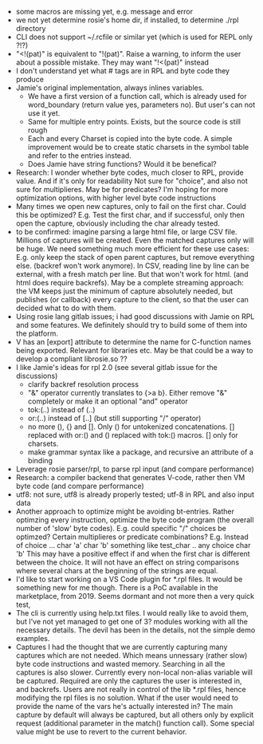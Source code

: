 
- some macros are missing yet, e.g. message and error
- we not yet determine rosie's home dir, if installed, to determine ./rpl directory
- CLI does not support ~/.rcfile or similar yet  (which is used for REPL only ?!?)
- "<!(pat)" is equivalent to "!(pat)".  Raise a warning, to inform the user about a possible mistake. They may want
    "!<(pat)" instead
- I don't understand yet what # tags are in RPL and byte code they produce
- Jamie's original implementation, always inlines variables.
    - We have a first version of a function call, which is already used for word_boundary (return value yes, parameters no).
      But user's can not use it yet.
    - Same for multiple entry points. Exists, but the source code is still rough
    - Each and every Charset is copied into the byte code. A simple improvement would be to create static charsets
      in the symbol table and refer to the entries instead.
    - Does Jamie have string functions? Would it be benefical?
- Research: I wonder whether byte codes, much closer to RPL, provide value. And if it's only for readability
      Not sure for "choice", and also not sure for multiplieres.
      May be for predicates?
      I'm hoping for more optimization options, with higher level byte code instructions
- Many times we open new captures, only to fail on the first char. Could this be optimized?
    E.g. Test the first char, and if successful, only then open the capture, obviously including
    the char already tested.
- to be confirmed: imagine parsing a large html file, or large CSV file. Millions of captures will be created.
    Even the matched captures only will be huge. We need something much more efficient for these use cases:
    E.g. only keep the stack of open parent captures, but remove everything else. (backref won't work anymore).
    In CSV, reading line by line can be external, with a fresh match per line. But that won't work for html.
    (and html does require backrefs).
    May be a complete streaming approach: the VM keeps just the minimum of capture absolutely needed,
    but publishes (or callback) every capture to the client, so that the user can decided what to do with them.
- Using rosie lang gitlab issues; i had good discussions with Jamie on RPL and some features. We definitely should
    try to build some of them into the platform.
- V has an [export] attribute to determine the name for C-function names being exported. Relevant for libraries etc.
    May be that could be a way to develop a compliant librosie.so ??
- I like Jamie's ideas for rpl 2.0 (see several gitlab issue for the discussions)
    - clarify backref resolution process
    - "&" operator currently translates to {>a b}. Either remove "&" completely or make it an optional "and" operator
    - tok:(..) instead of (..)
    - or:(..) instead of [..] (but still supporting "/" operator)
    - no more (), {} and []. Only () for untokenized concatenations. [] replaced with or:() and () replaced
      with tok:() macros. [] only for charsets.
    - make grammar syntax like a package, and recursive an attribute of a binding
- Leverage rosie parser/rpl, to parse rpl input (and compare performance)
- Research: a compiler backend that generates V-code, rather then VM byte code (and compare performance)
- utf8: not sure, utf8 is already properly tested; utf-8 in RPL and also input data
- Another approach to optimize might be avoiding bt-entries. Rather optimzing every instruction, optimize the
  byte code program (the overall number of 'slow' byte codes). E.g. could specific "/" choices be optimzed?
  Certain multiplieres or predicate combinations?
    E.g.
    Instead of
        choice ...
        char 'a'
        char 'b'
    something like
        test_char ..
        any
        choice
        char 'b'
    This may have a positive effect if and when the first char is different between the choice. It will not have an
    effect on string comparisons where several chars at the beginning of the strings are equal.
- I'd like to start working on a VS Code plugin for *.rpl files. It would be something new for me though.
    There is a PoC available in the marketplace, from 2019. Seems dormant and not more then a very quick test,
- The cli is currently using help.txt files. I would really like to avoid them, but I've not yet managed
    to get one of 3? modules working with all the necessary details. The devil has been in the details,
    not the simple demo examples.
- Captures
    I had the thought that we are currently capturing many captures which are not needed. Which means
    unnessary (rather slow) byte code instructions and wasted memory. Searching in all the captures is also
    slower. Currently every non-local non-alias variable will be captured. Required are only the captures
    the user is interested in, and backrefs. Users are not really in control of the lib *.rpl files, hence
    modifying the rpl files is no solution. What if the user would need to provide the name of the vars
    he's actually interested in? The main capture by default will always be captured, but all others
    only by explicit request (additional parameter in the match() function call). Some special value
    might be use to revert to the current behavior.
